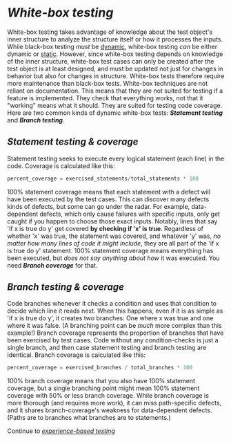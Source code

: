 # *White-box testing*

White-box testing takes advantage of knowledge about the test object's inner structure to analyze the structure itself or how it processes the inputs. While black-box testing *must* be [dynamic](/1/3/1.Test_Types.md#dynamic-testing), white-box testing *can* be either dynamic or [static](/1/3/1.Test_Types.md#static-testing). However, since white-box testing depends on knowledge of the inner structure, white-box test cases can only be created after the test object is at least designed, and must be updated not just for changes in behavior but also for changes in structure. White-box tests therefore require more maintenance than black-box tests. White-box techniques are not reliant on documentation. This means that they are not suited for testing if a feature is implemented. They check that everything works, not that it "working" means what it should. They are suited for testing code coverage.
Here are two common kinds of dynamic white-box tests: ***Statement testing*** and ***Branch testing***.

## *Statement testing & coverage*

Statement testing seeks to execute every logical statement (each line) in the code. Coverage is calculated like this:

```python
percent_coverage = exercised_statements/total_statements * 100
```

100% statement coverage means that each statement with a defect will have been executed by the test cases. This can discover many defects kinds of defects, but some can go under the radar. For example, data-dependent defects, which only cause failures with specific inputs, only get caught if you happen to choose those exact inputs. Notably, lines that say 'if x is true do y' get covered **by checking if 'x' is true**. Regardless of whether 'x' was true, the statement was covered, and whatever 'y' was, *no matter how many lines of code it might include*, they are all part of the 'if x is true do y' statement. 100% statement coverage means everything has been executed, but *does not say anything about how* it was executed. You need ***Branch coverage*** for that.

## *Branch testing & coverage*

Code branches whenever it checks a condition and uses that condition to decide which line it reads next. When this happens, even if it is as simple as 'if x is true do y', it creates two branches: One where x was true and one where it was false. (A branching point can be *much* more complex than this example!) Branch coverage represents the proportion of branches that have been exercised by test cases. Code without any condition-checks is just a single branch, and then case statement testing and branch testing are identical. Branch coverage is calculated like this:

```python
percent_coverage = exercised_branches / total_branches * 100
```

100% branch coverage means that you also have 100% statement coverage, but a single branching point might mean 100% statement coverage with 50% or less branch coverage. While branch coverage is more thorough (and requires more work), it can miss path-specific defects, and it shares branch-coverage's weakness for data-dependent defects. (Paths are to branches what branches are to statements.)

Continue to *[experience-based testing](/1/3/2/3.Experience_Based_Testing.md)*
